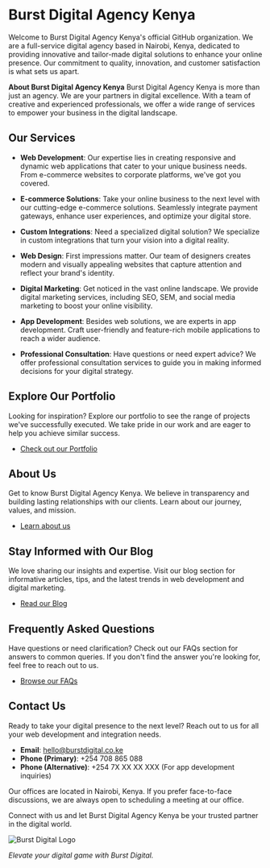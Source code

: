 # Burst Digital Agency Kenya

Welcome to Burst Digital Agency Kenya's official GitHub organization. We are a full-service digital agency based in Nairobi, Kenya, dedicated to providing innovative and tailor-made digital solutions to enhance your online presence. Our commitment to quality, innovation, and customer satisfaction is what sets us apart.

**About Burst Digital Agency Kenya**
Burst Digital Agency Kenya is more than just an agency. We are your partners in digital excellence. With a team of creative and experienced professionals, we offer a wide range of services to empower your business in the digital landscape.

## Our Services

- **Web Development**: Our expertise lies in creating responsive and dynamic web applications that cater to your unique business needs. From e-commerce websites to corporate platforms, we've got you covered.

- **E-commerce Solutions**: Take your online business to the next level with our cutting-edge e-commerce solutions. Seamlessly integrate payment gateways, enhance user experiences, and optimize your digital store.

- **Custom Integrations**: Need a specialized digital solution? We specialize in custom integrations that turn your vision into a digital reality.

- **Web Design**: First impressions matter. Our team of designers creates modern and visually appealing websites that capture attention and reflect your brand's identity.

- **Digital Marketing**: Get noticed in the vast online landscape. We provide digital marketing services, including SEO, SEM, and social media marketing to boost your online visibility.

- **App Development**: Besides web solutions, we are experts in app development. Craft user-friendly and feature-rich mobile applications to reach a wider audience.

- **Professional Consultation**: Have questions or need expert advice? We offer professional consultation services to guide you in making informed decisions for your digital strategy.

## Explore Our Portfolio
Looking for inspiration? Explore our portfolio to see the range of projects we've successfully executed. We take pride in our work and are eager to help you achieve similar success.

- [Check out our Portfolio](https://burstdigital.co.ke/portfolio/)

## About Us

Get to know Burst Digital Agency Kenya. We believe in transparency and building lasting relationships with our clients. Learn about our journey, values, and mission.

- [Learn about us](https://burstdigital.co.ke/about-us/)

## Stay Informed with Our Blog
We love sharing our insights and expertise. Visit our blog section for informative articles, tips, and the latest trends in web development and digital marketing.

- [Read our Blog](https://burstdigital.co.ke/blog/)

## Frequently Asked Questions
Have questions or need clarification? Check out our FAQs section for answers to common queries. If you don't find the answer you're looking for, feel free to reach out to us.

- [Browse our FAQs](https://burstdigital.co.ke/faqs/)

## Contact Us

Ready to take your digital presence to the next level? Reach out to us for all your web development and integration needs.

- **Email**: [hello@burstdigital.co.ke](mailto:hello@burstdigital.co.ke)
- **Phone (Primary)**: +254 708 865 088
- **Phone (Alternative)**: +254 7X XX XX XXX (For app development inquiries)

Our offices are located in Nairobi, Kenya. If you prefer face-to-face discussions, we are always open to scheduling a meeting at our office.

Connect with us and let Burst Digital Agency Kenya be your trusted partner in the digital world. 

![Burst Digital Logo](https://i0.wp.com/burstdigital.co.ke/wp-content/uploads/2023/03/BURST-DARK-LOGO.png?w=329&ssl=1)

*Elevate your digital game with Burst Digital.*
